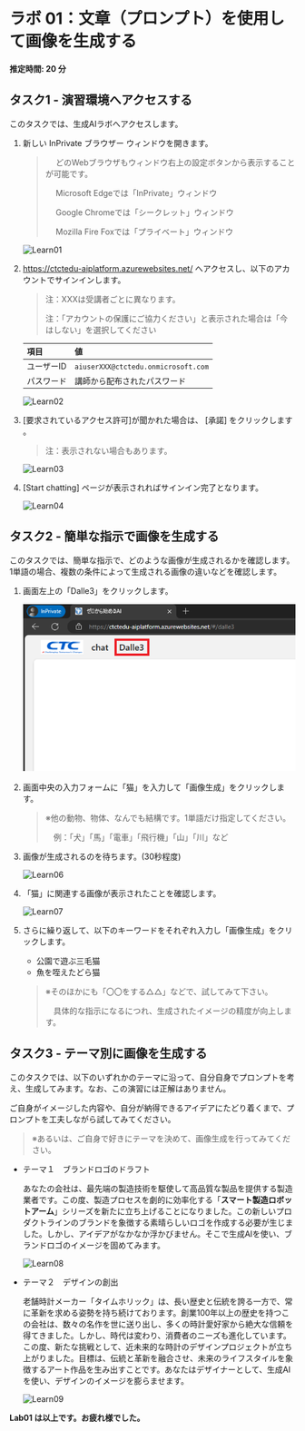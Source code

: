 # ラボ 01：文章（プロンプト）を使用して画像を生成する

#### 推定時間: 20 分



## タスク1 - 演習環境へアクセスする

このタスクでは、生成AIラボへアクセスします。

1. 新しい InPrivate ブラウザー ウィンドウを開きます。

   > 　  どのWebブラウザもウィンドウ右上の設定ボタンから表示することが可能です。
   >
   > 　  Microsoft Edgeでは「InPrivate」ウィンドウ
   >
   > 　  Google Chromeでは「シークレット」ウィンドウ
   >
   > 　  Mozilla Fire Foxでは「プライベート」ウィンドウ

   ![Learn01](./media/Learn01.BMP)

   

2. https://ctctedu-aiplatform.azurewebsites.net/ へアクセスし、以下のアカウントでサインインします。

   > 注：XXXは受講者ごとに異なります。
   >
   > 注：「アカウントの保護にご協力ください」と表示された場合は「今はしない」を選択してください

   | 項目       | 値                                  |
   | ---------- | ----------------------------------- |
   | ユーザーID | `aiuserXXX@ctctedu.onmicrosoft.com` |
   | パスワード | 講師から配布されたパスワード        |

   ![Learn02](./media/Learn02.BMP)

   

3. [要求されているアクセス許可]が聞かれた場合は、 [承諾] をクリックします 。

   > 注：表示されない場合もあります。

   ![Learn03](./media/Learn03.BMP)

   

4. [Start chatting] ページが表示されればサインイン完了となります。

   ![Learn04](./media/Learn04.BMP)

   



## タスク2 - 簡単な指示で画像を生成する

このタスクでは、簡単な指示で、どのような画像が生成されるかを確認します。1単語の場合、複数の条件によって生成される画像の違いなどを確認します。

1. 画面左上の「Dalle3」をクリックします。

   ![Learn05](./media/Learn05.BMP)　

   

   

2. 画面中央の入力フォームに「猫」を入力して「画像生成」をクリックします。

   > ※他の動物、物体、なんでも結構です。1単語だけ指定してください。
   >
   > 　例：「犬」「馬」「電車」「飛行機」「山」「川」など

3. 画像が生成されるのを待ちます。(30秒程度)

   ![Learn06](./media/Learn06.BMP)

   

4. 「猫」に関連する画像が表示されたことを確認します。

   ![Learn07](./media/Learn07.BMP)

   

5. さらに繰り返して、以下のキーワードをそれぞれ入力し「画像生成」をクリックします。

   - 公園で遊ぶ三毛猫
   - 魚を咥えたどら猫

   > ※そのほかにも「〇〇をする△△」などで、試してみて下さい。
   >
   > 　具体的な指示になるにつれ、生成されたイメージの精度が向上します。



## タスク3 - テーマ別に画像を生成する

このタスクでは、以下のいずれかのテーマに沿って、自分自身でプロンプトを考え、生成してみます。なお、この演習には正解はありません。

ご自身がイメージした内容や、自分が納得できるアイデアにたどり着くまで、プロンプトを工夫しながら試してみてください。

> ※あるいは、ご自身で好きにテーマを決めて、画像生成を行ってみてください。



- テーマ１　ブランドロゴのドラフト

  あなたの会社は、最先端の製造技術を駆使して高品質な製品を提供する製造業者です。この度、製造プロセスを劇的に効率化する「**スマート製造ロボットアーム**」シリーズを新たに立ち上げることになりました。この新しいプロダクトラインのブランドを象徴する素晴らしいロゴを作成する必要が生じました。しかし、アイデアがなかなか浮かびません。そこで生成AIを使い、ブランドロゴのイメージを固めてみます。

  ![Learn08](./media/Learn08.BMP)

  

- テーマ２　デザインの創出

  老舗時計メーカー「タイムホリック」は、長い歴史と伝統を誇る一方で、常に革新を求める姿勢を持ち続けております。創業100年以上の歴史を持つこの会社は、数々の名作を世に送り出し、多くの時計愛好家から絶大な信頼を得てきました。しかし、時代は変わり、消費者のニーズも進化しています。この度、新たな挑戦として、近未来的な時計のデザインプロジェクトが立ち上がりました。目標は、伝統と革新を融合させ、未来のライフスタイルを象徴するアート作品を生み出すことです。あなたはデザイナーとして、生成AIを使い、デザインのイメージを膨らませます。
  
  ![Learn09](./media/Learn09.BMP)
  
  


**Lab01 は以上です。お疲れ様でした。**
